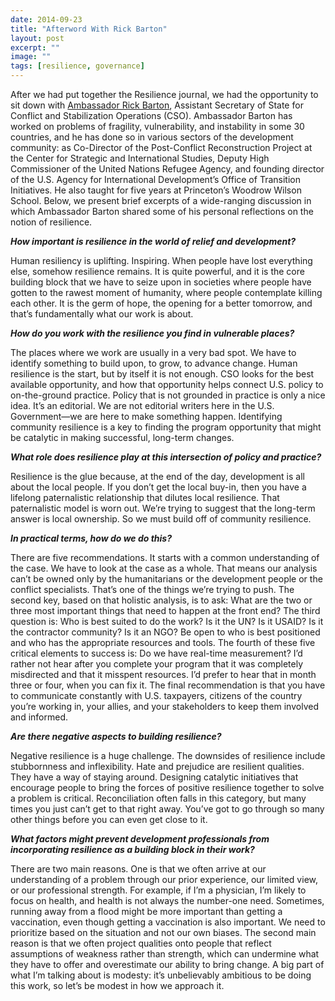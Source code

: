 ```yaml
---
date: 2014-09-23
title: "Afterword With Rick Barton"
layout: post
excerpt: ""
image: ""
tags: [resilience, governance]
---
```

<p>After we had put together the Resilience journal, we had the opportunity to sit down with <a href="http://en.wikipedia.org/wiki/Rick_Barton_(diplomat)">Ambassador Rick Barton</a>, Assistant Secretary of State for Conflict and Stabilization Operations (CSO). Ambassador Barton has worked on problems of fragility, vulnerability, and instability in some 30 countries, and he has done so in various sectors of the development community: as Co-Director of the Post-Conflict Reconstruction Project at the Center for Strategic and International Studies, Deputy High Commissioner of the United Nations Refugee Agency, and founding director of the U.S. Agency for International Development’s Office of Transition Initiatives. He also taught for five years at Princeton’s Woodrow Wilson School. Below, we present brief excerpts of a wide-ranging discussion in which Ambassador Barton shared some of his personal reflections on the notion of resilience.</p><p><strong><em>How important is resilience in the world of relief and development?</em></strong></p><p>Human resiliency is uplifting. Inspiring. When people have lost everything else, somehow resilience remains. It is quite powerful, and it is the core building block that we have to seize upon in societies where people have gotten to the rawest moment of humanity, where people contemplate killing each other. It is the germ of hope, the opening for a better tomorrow, and that’s fundamentally what our work is about.</p><p><strong><em>How do you work with the resilience you find in vulnerable places?</em></strong></p><p>The places where we work are usually in a very bad spot. We have to identify something to build upon, to grow, to advance change. Human resilience is the start, but by itself it is not enough. CSO looks for the best available opportunity, and how that opportunity helps connect U.S. policy to on-the-ground practice. Policy that is not grounded in practice is only a nice idea. It’s an editorial. We are not editorial writers here in the U.S. Government—we are here to make something happen. Identifying community resilience is a key to finding the program opportunity that might be catalytic in making successful, long-term changes.</p><p><strong><em>What role does resilience play at this intersection of policy and practice?</em></strong></p><p>Resilience is the glue because, at the end of the day, development is all about the local people. If you don’t get the local buy-in, then you have a lifelong paternalistic relationship that dilutes local resilience. That paternalistic model is worn out. We’re trying to suggest that the long-term answer is local ownership. So we must build off of community resilience.</p><p><strong><em>In practical terms, how do we do this?</em></strong></p><p>There are five recommendations. It starts with a common understanding of the case. We have to look at the case as a whole. That means our analysis can’t be owned only by the humanitarians or the development people or the conflict specialists. That’s one of the things we’re trying to push. The second key, based on that holistic analysis, is to ask: What are the two or three most important things that need to happen at the front end? The third question is: Who is best suited to do the work? Is it the UN? Is it USAID? Is it the contractor community? Is it an NGO? Be open to who is best positioned and who has the appropriate resources and tools. The fourth of these five critical elements to success is: Do we have real-time measurement? I’d rather not hear after you complete your program that it was completely misdirected and that it misspent resources. I’d prefer to hear that in month three or four, when you can fix it. The final recommendation is that you have to communicate constantly with U.S. taxpayers, citizens of the country you’re working in, your allies, and your stakeholders to keep them involved and informed.</p><p><strong><em>Are there negative aspects to building resilience?</em></strong></p><p>Negative resilience is a huge challenge. The downsides of resilience include stubbornness and inflexibility. Hate and prejudice are resilient qualities. They have a way of staying around. Designing catalytic initiatives that encourage people to bring the forces of positive resilience together to solve a problem is critical. Reconciliation often falls in this category, but many times you just can’t get to that right away. You’ve got to go through so many other things before you can even get close to it.</p><p><strong><em>What factors might prevent development professionals from incorporating resilience as a building block in their work?</em></strong></p><p>There are two main reasons. One is that we often arrive at our understanding of a problem through our prior experience, our limited view, or our professional strength. For example, if I’m a physician, I’m likely to focus on health, and health is not always the number-one need. Sometimes, running away from a flood might be more important than getting a vaccination, even though getting a vaccination is also important. We need to prioritize based on the situation and not our own biases. The second main reason is that we often project qualities onto people that reflect assumptions of weakness rather than strength, which can undermine what they have to offer and overestimate our ability to bring change. A big part of what I’m talking about is modesty: it’s unbelievably ambitious to be doing this work, so let’s be modest in how we approach it.</p>
  